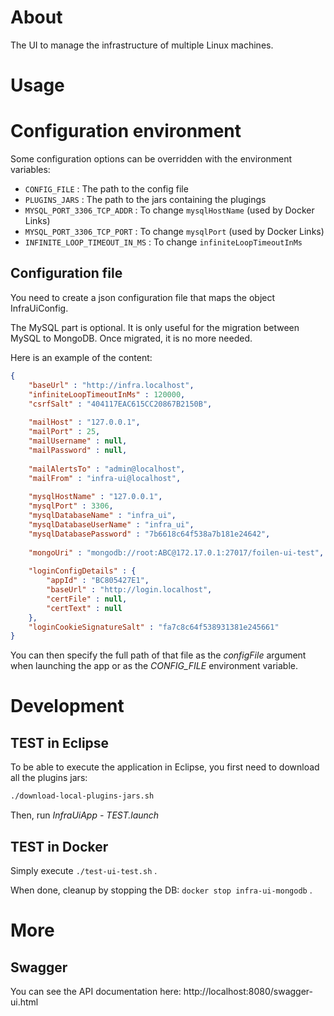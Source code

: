 # About

The UI to manage the infrastructure of multiple Linux machines.

# Usage

# Configuration environment

Some configuration options can be overridden with the environment variables:

* `CONFIG_FILE` : The path to the config file
* `PLUGINS_JARS` : The path to the jars containing the plugings
* `MYSQL_PORT_3306_TCP_ADDR` : To change `mysqlHostName` (used by Docker Links)
* `MYSQL_PORT_3306_TCP_PORT` : To change `mysqlPort` (used by Docker Links)
* `INFINITE_LOOP_TIMEOUT_IN_MS` : To change `infiniteLoopTimeoutInMs`

## Configuration file

You need to create a json configuration file that maps the object InfraUiConfig.

The MySQL part is optional. It is only useful for the migration between MySQL to MongoDB. Once migrated, it is no more needed.

Here is an example of the content:

```json
{
	"baseUrl" : "http://infra.localhost",
	"infiniteLoopTimeoutInMs" : 120000,
	"csrfSalt" : "404117EAC615CC20867B2150B",
	
	"mailHost" : "127.0.0.1",
	"mailPort" : 25,
	"mailUsername" : null,
	"mailPassword" : null,
	
	"mailAlertsTo" : "admin@localhost",
	"mailFrom" : "infra-ui@localhost",
	
	"mysqlHostName" : "127.0.0.1",
	"mysqlPort" : 3306,
	"mysqlDatabaseName" : "infra_ui",
	"mysqlDatabaseUserName" : "infra_ui",
	"mysqlDatabasePassword" : "7b6618c64f538a7b181e24642",
	
	"mongoUri" : "mongodb://root:ABC@172.17.0.1:27017/foilen-ui-test",
	
	"loginConfigDetails" : {
		"appId" : "BC805427E1",
		"baseUrl" : "http://login.localhost",
		"certFile" : null,
		"certText" : null
	},
	"loginCookieSignatureSalt" : "fa7c8c64f538931381e245661"
}
```

You can then specify the full path of that file as the *configFile* argument when launching the app or as the
*CONFIG_FILE* environment variable.

# Development

## TEST in Eclipse

To be able to execute the application in Eclipse, you first need to download all the plugins jars:

```bash
./download-local-plugins-jars.sh
```

Then, run *InfraUiApp - TEST.launch*

## TEST in Docker

Simply execute `./test-ui-test.sh` .

When done, cleanup by stopping the DB: `docker stop infra-ui-mongodb` .

# More

## Swagger

You can see the API documentation here: http://localhost:8080/swagger-ui.html

